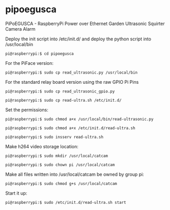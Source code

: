 pipoegusca
==========

PiPoEGUSCA -  RaspberryPi Power over Ethernet Garden Ultrasonic Squirter Camera Alarm 


Deploy the init script into /etc/init.d/ and deploy the python script into /usr/local/bin

    pi@raspberrypi:$ cd pipoegusca


For the PiFace version:

    pi@raspberrypi:$ sudo cp read_ultrasonic.py /usr/local/bin

For the standard relay board version using the raw GPIO Pi Pins

    pi@raspberrypi:$ sudo cp read_ultrasonic_gpio.py

    pi@raspberrypi:$ sudo cp read-ultra.sh /etc/init.d/


Set the permissions:

    pi@raspberrypi:$ sudo chmod a+x /usr/local/bin/read-ultrasonic.py

    pi@raspberrypi:$ sudo chmod a+x /etc/init.d/read-ultra.sh

    pi@raspberrypi:$ sudo insserv read-ultra.sh

Make h264 video storage location:

    pi@raspberrypi:$ sudo mkdir /usr/local/catcam

    pi@raspberrypi:$ sudo chown pi /usr/local/catcam


Make all files written into /usr/local/catcam be owned by group pi:

    pi@raspberrypi:$ sudo chmod g+s /usr/local/catcam

Start it up:

    pi@raspberrypi:$ sudo /etc/init.d/read-ultra.sh start
